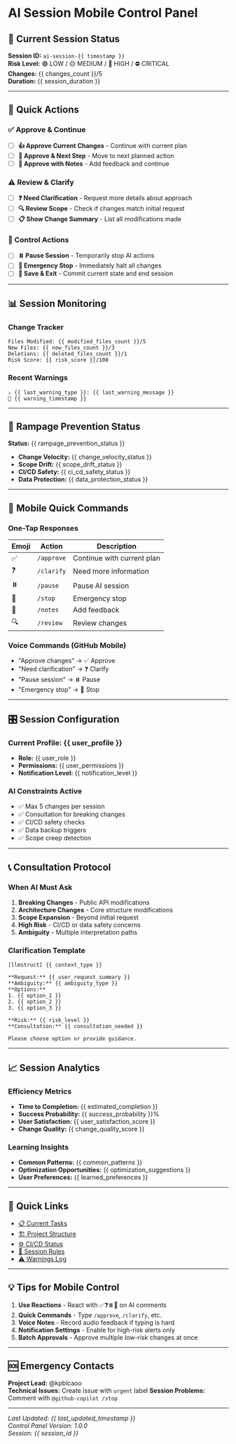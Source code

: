 # AI Session Mobile Control Panel

<!-- 
Mobile-friendly control interface for managing AI development sessions
Optimized for GitHub mobile app and responsive web interface
-->

## 🤖 Current Session Status

**Session ID:** `ai-session-{{ timestamp }}`  
**Risk Level:** 🟢 LOW / 🟡 MEDIUM / 🔴 HIGH / ⛔ CRITICAL  
**Changes:** {{ changes_count }}/5  
**Duration:** {{ session_duration }}  

---

## 🎯 Quick Actions

### ✅ Approve & Continue
- [ ] **👍 Approve Current Changes** - Continue with current plan
- [ ] **🚀 Approve & Next Step** - Move to next planned action
- [ ] **📝 Approve with Notes** - Add feedback and continue

### ⚠️ Review & Clarify  
- [ ] **❓ Need Clarification** - Request more details about approach
- [ ] **🔍 Review Scope** - Check if changes match initial request
- [ ] **📋 Show Change Summary** - List all modifications made

### 🛑 Control Actions
- [ ] **⏸️ Pause Session** - Temporarily stop AI actions
- [ ] **🛑 Emergency Stop** - Immediately halt all changes
- [ ] **💾 Save & Exit** - Commit current state and end session

---

## 📊 Session Monitoring

### Change Tracker
```
Files Modified: {{ modified_files_count }}/5
New Files: {{ new_files_count }}/3  
Deletions: {{ deleted_files_count }}/1
Risk Score: {{ risk_score }}/100
```

### Recent Warnings
```
⚠️ {{ last_warning_type }}: {{ last_warning_message }}
📅 {{ warning_timestamp }}
```

---

## 🚨 Rampage Prevention Status

**Status:** {{ rampage_prevention_status }}
- **Change Velocity:** {{ change_velocity_status }}
- **Scope Drift:** {{ scope_drift_status }}  
- **CI/CD Safety:** {{ ci_cd_safety_status }}
- **Data Protection:** {{ data_protection_status }}

---

## 📱 Mobile Quick Commands

### One-Tap Responses
| Emoji | Action | Description |
|-------|--------|-------------|
| ✅ | `/approve` | Continue with current plan |
| ❓ | `/clarify` | Need more information |
| ⏸️ | `/pause` | Pause AI session |
| 🛑 | `/stop` | Emergency stop |
| 📝 | `/notes` | Add feedback |
| 🔍 | `/review` | Review changes |

### Voice Commands (GitHub Mobile)
- "Approve changes" → ✅ Approve
- "Need clarification" → ❓ Clarify  
- "Pause session" → ⏸️ Pause
- "Emergency stop" → 🛑 Stop

---

## 🎛️ Session Configuration

### Current Profile: {{ user_profile }}
- **Role:** {{ user_role }}
- **Permissions:** {{ user_permissions }}
- **Notification Level:** {{ notification_level }}

### AI Constraints Active
- ✅ Max 5 changes per session
- ✅ Consultation for breaking changes
- ✅ CI/CD safety checks
- ✅ Data backup triggers
- ✅ Scope creep detection

---

## 📞 Consultation Protocol

### When AI Must Ask
1. **Breaking Changes** - Public API modifications
2. **Architecture Changes** - Core structure modifications  
3. **Scope Expansion** - Beyond initial request
4. **High Risk** - CI/CD or data safety concerns
5. **Ambiguity** - Multiple interpretation paths

### Clarification Template
```
[llmstruct] {{ context_type }}

**Request:** {{ user_request_summary }}
**Ambiguity:** {{ ambiguity_type }}
**Options:**
1. {{ option_1 }}
2. {{ option_2 }}  
3. {{ option_3 }}

**Risk:** {{ risk_level }}
**Consultation:** {{ consultation_needed }}

Please choose option or provide guidance.
```

---

## 📈 Session Analytics

### Efficiency Metrics
- **Time to Completion:** {{ estimated_completion }}
- **Success Probability:** {{ success_probability }}%
- **User Satisfaction:** {{ user_satisfaction_score }}
- **Change Quality:** {{ change_quality_score }}

### Learning Insights
- **Common Patterns:** {{ common_patterns }}
- **Optimization Opportunities:** {{ optimization_suggestions }}
- **User Preferences:** {{ learned_preferences }}

---

## 🔗 Quick Links

- [📋 Current Tasks](./data/tasks.json)
- [🏗️ Project Structure](./struct.json)  
- [⚙️ CI/CD Status](/.github/workflows/ci.yml)
- [📖 Session Rules](./data/copilot/session_rules.json)
- [⚠️ Warnings Log](./data/copilot/warnings.json)

---

## 💡 Tips for Mobile Control

1. **Use Reactions** - React with ✅❓⏸️🛑 on AI comments
2. **Quick Commands** - Type `/approve`, `/clarify`, etc.
3. **Voice Notes** - Record audio feedback if typing is hard
4. **Notification Settings** - Enable for high-risk alerts only
5. **Batch Approvals** - Approve multiple low-risk changes at once

---

## 🆘 Emergency Contacts

**Project Lead:** @kpblcaoo  
**Technical Issues:** Create issue with `urgent` label
**Session Problems:** Comment with `@github-copilot /stop`

---

*Last Updated: {{ last_updated_timestamp }}*  
*Control Panel Version: 1.0.0*  
*Session: {{ session_id }}*
